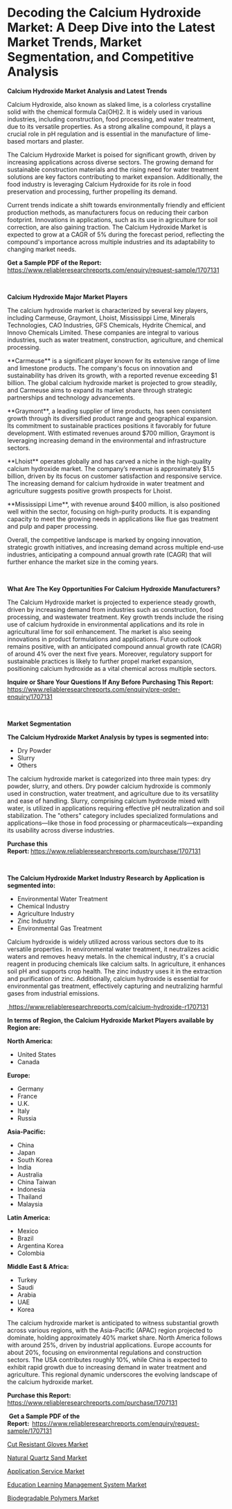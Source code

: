 <p><h1>Decoding the Calcium Hydroxide Market: A Deep Dive into the Latest Market Trends, Market Segmentation, and Competitive Analysis</h1></p><p><strong>Calcium Hydroxide Market Analysis and Latest Trends</strong></p>
<p><p>Calcium Hydroxide, also known as slaked lime, is a colorless crystalline solid with the chemical formula Ca(OH)2. It is widely used in various industries, including construction, food processing, and water treatment, due to its versatile properties. As a strong alkaline compound, it plays a crucial role in pH regulation and is essential in the manufacture of lime-based mortars and plaster.</p><p>The Calcium Hydroxide Market is poised for significant growth, driven by increasing applications across diverse sectors. The growing demand for sustainable construction materials and the rising need for water treatment solutions are key factors contributing to market expansion. Additionally, the food industry is leveraging Calcium Hydroxide for its role in food preservation and processing, further propelling its demand.</p><p>Current trends indicate a shift towards environmentally friendly and efficient production methods, as manufacturers focus on reducing their carbon footprint. Innovations in applications, such as its use in agriculture for soil correction, are also gaining traction. The Calcium Hydroxide Market is expected to grow at a CAGR of 5% during the forecast period, reflecting the compound's importance across multiple industries and its adaptability to changing market needs.</p></p>
<p><strong>Get a Sample PDF of the Report:&nbsp;</strong> <a href="https://www.reliableresearchreports.com/enquiry/request-sample/1707131?utm_campaign=121&utm_medium=2&utm_source=Github&utm_content=ia&utm_term=15112024&utm_id=calcium-hydroxide">https://www.reliableresearchreports.com/enquiry/request-sample/1707131</a></p>
<p>&nbsp;</p>
<p><strong>Calcium Hydroxide Major Market Players</strong></p>
<p><p>The calcium hydroxide market is characterized by several key players, including Carmeuse, Graymont, Lhoist, Mississippi Lime, Minerals Technologies, CAO Industries, GFS Chemicals, Hydrite Chemical, and Innovo Chemicals Limited. These companies are integral to various industries, such as water treatment, construction, agriculture, and chemical processing.</p><p>**Carmeuse** is a significant player known for its extensive range of lime and limestone products. The company's focus on innovation and sustainability has driven its growth, with a reported revenue exceeding $1 billion. The global calcium hydroxide market is projected to grow steadily, and Carmeuse aims to expand its market share through strategic partnerships and technology advancements.</p><p>**Graymont**, a leading supplier of lime products, has seen consistent growth through its diversified product range and geographical expansion. Its commitment to sustainable practices positions it favorably for future development. With estimated revenues around $700 million, Graymont is leveraging increasing demand in the environmental and infrastructure sectors.</p><p>**Lhoist** operates globally and has carved a niche in the high-quality calcium hydroxide market. The company’s revenue is approximately $1.5 billion, driven by its focus on customer satisfaction and responsive service. The increasing demand for calcium hydroxide in water treatment and agriculture suggests positive growth prospects for Lhoist.</p><p>**Mississippi Lime**, with revenue around $400 million, is also positioned well within the sector, focusing on high-purity products. It is expanding capacity to meet the growing needs in applications like flue gas treatment and pulp and paper processing.</p><p>Overall, the competitive landscape is marked by ongoing innovation, strategic growth initiatives, and increasing demand across multiple end-use industries, anticipating a compound annual growth rate (CAGR) that will further enhance the market size in the coming years.</p></p>
<p>&nbsp;</p>
<p><strong>What Are The Key Opportunities For Calcium Hydroxide Manufacturers?</strong></p>
<p><p>The Calcium Hydroxide market is projected to experience steady growth, driven by increasing demand from industries such as construction, food processing, and wastewater treatment. Key growth trends include the rising use of calcium hydroxide in environmental applications and its role in agricultural lime for soil enhancement. The market is also seeing innovations in product formulations and applications. Future outlook remains positive, with an anticipated compound annual growth rate (CAGR) of around 4% over the next five years. Moreover, regulatory support for sustainable practices is likely to further propel market expansion, positioning calcium hydroxide as a vital chemical across multiple sectors.</p></p>
<p><strong>Inquire or Share Your Questions If Any Before Purchasing This Report:</strong> <a href="https://www.reliableresearchreports.com/enquiry/pre-order-enquiry/1707131?utm_campaign=121&utm_medium=2&utm_source=Github&utm_content=ia&utm_term=15112024&utm_id=calcium-hydroxide">https://www.reliableresearchreports.com/enquiry/pre-order-enquiry/1707131</a></p>
<p>&nbsp;</p>
<p><strong>Market Segmentation</strong></p>
<p><strong>The Calcium Hydroxide Market Analysis by types is segmented into:</strong></p>
<p><ul><li>Dry Powder</li><li>Slurry</li><li>Others</li></ul></p>
<p><p>The calcium hydroxide market is categorized into three main types: dry powder, slurry, and others. Dry powder calcium hydroxide is commonly used in construction, water treatment, and agriculture due to its versatility and ease of handling. Slurry, comprising calcium hydroxide mixed with water, is utilized in applications requiring effective pH neutralization and soil stabilization. The "others" category includes specialized formulations and applications—like those in food processing or pharmaceuticals—expanding its usability across diverse industries.</p></p>
<p><strong>Purchase this Report:&nbsp;</strong><a href="https://www.reliableresearchreports.com/purchase/1707131?utm_campaign=121&utm_medium=2&utm_source=Github&utm_content=ia&utm_term=15112024&utm_id=calcium-hydroxide">https://www.reliableresearchreports.com/purchase/1707131</a></p>
<p>&nbsp;</p>
<p><strong>The Calcium Hydroxide Market Industry Research by Application is segmented into:</strong></p>
<p><ul><li>Environmental Water Treatment</li><li>Chemical Industry</li><li>Agriculture Industry</li><li>Zinc Industry</li><li>Environmental Gas Treatment</li></ul></p>
<p><p>Calcium hydroxide is widely utilized across various sectors due to its versatile properties. In environmental water treatment, it neutralizes acidic waters and removes heavy metals. In the chemical industry, it's a crucial reagent in producing chemicals like calcium salts. In agriculture, it enhances soil pH and supports crop health. The zinc industry uses it in the extraction and purification of zinc. Additionally, calcium hydroxide is essential for environmental gas treatment, effectively capturing and neutralizing harmful gases from industrial emissions.</p></p>
<p><a href="https://www.reliableresearchreports.com/calcium-hydroxide-r1707131?utm_campaign=121&utm_medium=2&utm_source=Github&utm_content=ia&utm_term=15112024&utm_id=calcium-hydroxide">&nbsp;https://www.reliableresearchreports.com/calcium-hydroxide-r1707131</a></p>
<p><strong>In terms of Region, the Calcium Hydroxide Market Players available by Region are:</strong></p>
<p>
    <p> <strong> North America: </strong>
        <ul>
            <li>United States</li>
            <li>Canada</li>
        </ul>
        </p> 
    <p> <strong> Europe: </strong>
        <ul>
            <li>Germany</li>
            <li>France</li>
            <li>U.K.</li>
            <li>Italy</li>
            <li>Russia</li>
        </ul>
        </p> 
    <p> <strong> Asia-Pacific: </strong>
        <ul>
            <li>China</li>
            <li>Japan</li>
            <li>South Korea</li>
            <li>India</li>
            <li>Australia</li>
            <li>China Taiwan</li>
            <li>Indonesia</li>
            <li>Thailand</li>
            <li>Malaysia</li>
        </ul>
        </p> 
    <p> <strong> Latin America: </strong>
        <ul>
            <li>Mexico</li>
            <li>Brazil</li>
            <li>Argentina Korea</li>
            <li>Colombia</li>
        </ul>
        </p> 
    <p> <strong> Middle East & Africa: </strong>
        <ul>
            <li>Turkey</li>
            <li>Saudi</li>
            <li>Arabia</li>
            <li>UAE</li>
            <li>Korea</li>
        </ul>
    </p>
    </p>
<p><p>The calcium hydroxide market is anticipated to witness substantial growth across various regions, with the Asia-Pacific (APAC) region projected to dominate, holding approximately 40% market share. North America follows with around 25%, driven by industrial applications. Europe accounts for about 20%, focusing on environmental regulations and construction sectors. The USA contributes roughly 10%, while China is expected to exhibit rapid growth due to increasing demand in water treatment and agriculture. This regional dynamic underscores the evolving landscape of the calcium hydroxide market.</p></p>
<p><strong>Purchase this Report: </strong><a href="https://www.reliableresearchreports.com/purchase/1707131?utm_campaign=121&utm_medium=2&utm_source=Github&utm_content=ia&utm_term=15112024&utm_id=calcium-hydroxide">https://www.reliableresearchreports.com/purchase/1707131</a></p>
<p>&nbsp;<strong>Get a Sample PDF of the Report:&nbsp;&nbsp;</strong><a href="https://www.reliableresearchreports.com/enquiry/request-sample/1707131?utm_campaign=121&utm_medium=2&utm_source=Github&utm_content=ia&utm_term=15112024&utm_id=calcium-hydroxide">https://www.reliableresearchreports.com/enquiry/request-sample/1707131</a></p>
<p><strong></strong></p>
<p><p><a href="https://www.linkedin.com/pulse/cut-resistant-gloves-market-segmentation-applications-types-growth-ykyxf?utm_campaign=121&utm_medium=2&utm_source=Github&utm_content=ia&utm_term=15112024&utm_id=calcium-hydroxide">Cut Resistant Gloves Market</a></p><p><a href="https://www.linkedin.com/pulse/natural-quartz-sand-market-global-analysis-trends-forecasts-gjfrf?utm_campaign=121&utm_medium=2&utm_source=Github&utm_content=ia&utm_term=15112024&utm_id=calcium-hydroxide">Natural Quartz Sand Market</a></p><p><a href="https://issuu.com/reportprime-2/docs/application-service-market-size-203_2908b35d3f5c00?utm_campaign=121&utm_medium=2&utm_source=Github&utm_content=ia&utm_term=15112024&utm_id=calcium-hydroxide">Application Service Market</a></p><p><a href="https://issuu.com/reportprime-2/docs/education-learning-management-syste_39f646052584d2?utm_campaign=121&utm_medium=2&utm_source=Github&utm_content=ia&utm_term=15112024&utm_id=calcium-hydroxide">Education Learning Management System Market</a></p><p><a href="https://github.com/gulaimolin/Market-Research-Report-List-6/blob/main/biodegradable-polymers-market.md?utm_campaign=121&utm_medium=2&utm_source=Github&utm_content=ia&utm_term=15112024&utm_id=calcium-hydroxide">Biodegradable Polymers Market</a></p></p>